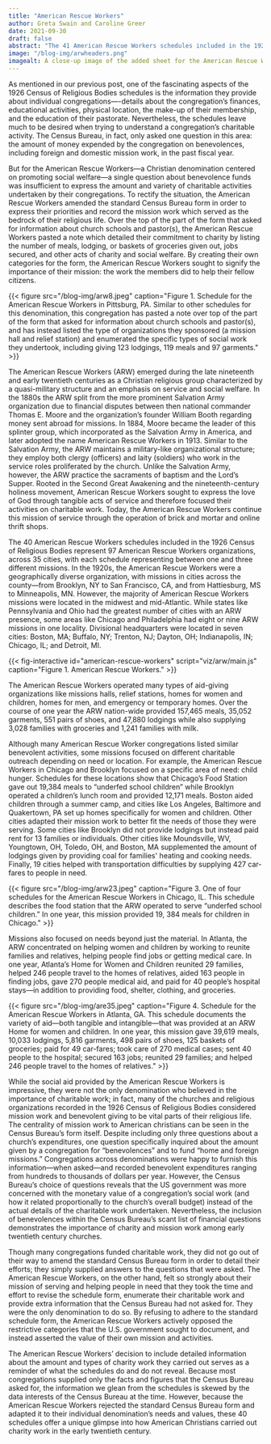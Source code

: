 ```yaml
---
title: "American Rescue Workers"
author: Greta Swain and Caroline Greer
date: 2021-09-30
draft: false
abstract: "The 41 American Rescue Workers schedules included in the 1926 U.S. Census of Religious Bodies all include an extra page detailing the organizations charity work at the specific mission. By analyzing the location and specific type of charity work done to explore how the missions met their constituents' needs, and how their work was so important that the included information not asked for on the schedule."
image: "/blog-img/arwheaders.png"
imagealt: A close-up image of the added sheet for the American Rescue Workers' organizations in Philadelphia, Pennsylvania. The social work list includes lodgings, meals, garments, carfares paid for, positions secured, families supplied with milk, and medical aid.
---
```


As mentioned in our previous post, one of the fascinating aspects of the 1926 Census of Religious Bodies schedules is the information they provide about individual congregations—-details about the congregation’s finances, educational activities, physical location, the make-up of their membership, and the education of their pastorate. Nevertheless, the schedules leave much to be desired when trying to understand a congregation’s charitable activity. The Census Bureau, in fact, only asked one question in this area: the amount of money expended by the congregation on benevolences, including foreign and domestic mission work, in the past fiscal year.   

But for the American Rescue Workers—a Christian denomination centered on promoting social welfare—a single question about benevolence funds was insufficient to express the amount and variety of charitable activities undertaken by their congregations. To rectify the situation, the American Rescue Workers amended the standard Census Bureau form in order to express their priorities and record the mission work which served as the bedrock of their religious life. Over the top of the part of the form that asked for information about church schools and pastor(s), the American Rescue Workers pasted a note which detailed their commitment to charity by listing the number of meals, lodging, or baskets of groceries given out, jobs secured, and other acts of charity and social welfare. By creating their own categories for the form, the American Rescue Workers sought to signify the importance of their mission: the work the members did to help their fellow citizens. 

{{< figure src="/blog-img/arw8.jpeg" caption="Figure 1. Schedule for the American Rescue Workers in Pittsburg, PA. Similar to other schedules for this denomination, this congregation has pasted a note over top of the part of the form that asked for information about church schools and pastor(s), and has instead listed the type of organizations they sponsored (a mission hall and relief station) and enumerated the specific types of social work they undertook, including giving 123 lodgings, 119 meals and 97 garments." >}}


The American Rescue Workers (ARW) emerged during the late nineteenth and early twentieth centuries as a Christian religious group characterized by a quasi-military structure and an emphasis on service and social welfare. In the 1880s the ARW split from the more prominent Salvation Army organization due to financial disputes between then national commander Thomas E. Moore and the organization’s founder William Booth regarding money sent abroad for missions. In 1884, Moore became the leader of this splinter group, which incorporated as the Salvation Army in America, and later adopted the name American Rescue Workers in 1913. Similar to the Salvation Army, the ARW maintains a military-like organizational structure; they employ both clergy (officers) and laity (soldiers) who work in the service roles proliferated by the church. Unlike the Salvation Army, however, the ARW practice the sacraments of baptism and the Lord’s Supper. Rooted in the Second Great Awakening and the nineteenth-century holiness movement, American Rescue Workers sought to express the love of God through tangible acts of service and therefore focused their activities on charitable work. Today, the American Rescue Workers continue this mission of service through the operation of brick and mortar and online thrift shops.

The 40 American Rescue Workers schedules included in the 1926 Census of Religious Bodies represent 97 American Rescue Workers organizations, across 35 cities, with each schedule representing between one and three different missions. In the 1920s, the American Rescue Workers were a geographically diverse organization, with missions in cities across the county—from Brooklyn, NY to San Francisco, CA, and from Hattiesburg, MS to Minneapolis, MN. However, the majority of American Rescue Workers missions were located in the midwest and mid-Atlantic. While states like Pennsylvania and Ohio had the greatest number of cities with an ARW presence, some areas like Chicago and Philadelphia had eight or nine ARW missions in one locality. Divisional headquarters were located in seven cities: Boston, MA; Buffalo, NY; Trenton, NJ; Dayton, OH; Indianapolis, IN; Chicago, IL; and Detroit, MI.

{{< fig-interactive id="american-rescue-workers" script="viz/arw/main.js" caption="Figure 1. American Rescue Workers." >}}

The American Rescue Workers operated many types of aid-giving organizations like missions halls, relief stations, homes for women and children, homes for men, and emergency or temporary homes. Over the course of one year the ARW nation-wide provided 157,465 meals, 35,052 garments, 551 pairs of shoes, and  47,880 lodgings while also supplying 3,028 families with groceries and 1,241 families with milk.

Although many American Rescue Worker congregations listed similar benevolent activities, some missions focused on different charitable outreach depending on need or location. For example, the American Rescue Workers in Chicago and Brooklyn focused on a specific area of need: child hunger. Schedules for these locations show that Chicago’s Food Station gave out 19,384 meals to “underfed school children” while Brooklyn operated a children’s lunch room and provided 12,171 meals. Boston aided children through a summer camp, and cities like Los Angeles, Baltimore and Quakertown, PA set up homes specifically for women and children. Other cities adapted their mission work to better fit the needs of those they were serving. Some cities like Brooklyn did not provide lodgings but instead paid rent for 13 families or individuals. Other cities like Moundsville, WV, Youngtown, OH, Toledo, OH, and Boston, MA supplemented the amount of lodgings given by providing coal for families' heating and cooking needs. Finally, 19 cities helped with transportation difficulties by supplying 427 car-fares to people in need. 

{{< figure src="/blog-img/arw23.jpeg" caption="Figure 3. One of four schedules for the American Rescue Workers in Chicago, IL. This schedule describes the food station that the ARW operated to serve “underfed school children.” In one year, this mission provided 19, 384 meals for children in Chicago." >}}

Missions also focused on needs beyond just the material. In Atlanta, the ARW concentrated on helping women and children by working to reunite families and relatives, helping people find jobs or getting medical care. In one year, Atlanta’s Home for Women and Children reunited 29 families, helped 246 people travel to the homes of relatives, aided 163 people in finding jobs, gave 270 people medical aid, and paid for 40 people’s hospital stays—in addition to providing food, shelter, clothing, and groceries.

{{< figure src="/blog-img/are35.jpeg" caption="Figure 4. Schedule for the American Rescue Workers in Atlanta, GA. This schedule documents the variety of aid—both tangible and intangible—that was provided at an ARW Home for women and children. In one year, this mission gave 39,619 meals, 10,033 lodgings, 5,816 garments, 498 pairs of shoes, 125 baskets of groceries; paid for 49 car-fares; took care of 270 medical cases; sent 40 people to the hospital; secured 163 jobs; reunited 29 families; and helped 246 people travel to the homes of relatives." >}}

While the social aid provided by the American Rescue Workers is impressive, they were not the only denomination who believed in the importance of charitable work; in fact, many of the churches and religious organizations recorded in the 1926 Census of Religious Bodies considered mission work and benevolent giving to be vital parts of their religious life. The centrality of mission work to American christians can be seen in the Census Bureau’s form itself. Despite including only three questions about a church’s expenditures, one question specifically inquired about the amount given by a congregation for “benevolences” and to fund “home and foreign missions.” Congregations across denominations were happy to furnish this information—when asked—and recorded benevolent expenditures ranging from hundreds to thousands of dollars per year. However, the Census Bureau’s choice of questions reveals that the US government was more concerned with the monetary value of a congregation’s social work (and how it related proportionally to the church’s overall budget) instead of the actual details of the charitable work undertaken. Nevertheless, the inclusion of benevolences within the Census Bureau’s scant list of financial questions demonstrates the importance of charity and mission work among early twentieth century churches.   

Though many congregations funded charitable work, they did not go out of their way to amend the standard Census Bureau form in order to detail their efforts; they simply supplied answers to the questions that were asked. The American Rescue Workers, on the other hand, felt so strongly about their mission of serving and helping people in need that they took the time and effort to revise the schedule form, enumerate their charitable work and provide extra information that the Census Bureau had not asked for. They were the only denomination to do so. By refusing to adhere to the standard schedule form, the American Rescue Workers actively opposed the restrictive categories that the U.S. government sought to document, and instead asserted the value of their own mission and activities.

The American Rescue Workers’ decision to include detailed information about the amount and types of charity work they carried out serves as a reminder of what the schedules do and do not reveal. Because most congregations supplied only the facts and figures that the Census Bureau asked for, the information we glean from the schedules is skewed by the data interests of the Census Bureau at the time. However, because the American Rescue Workers rejected the standard Census Bureau form and adapted it to their individual denomination’s needs and values, these 40 schedules offer a unique glimpse into how American Christians carried out charity work in the early twentieth century.



